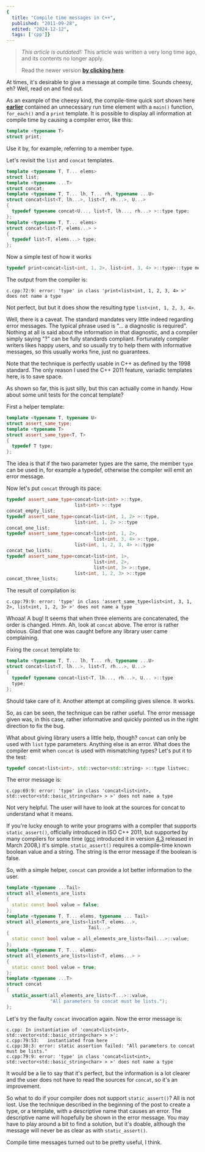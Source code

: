 ```yaml
---
{
  title: "Compile time messages in C++",
  published: "2011-09-28",
  edited: "2024-12-12",
  tags: ['cpp']}
---
```


> *This article is outdated!:*
> This article was written a very long time ago, and its contents no longer apply.
>
> Read the newer version [**by clicking here**](/posts/constexpr-quicksort-in-c17).

At times, it's desirable to give a message at compile time. Sounds cheesy, eh? Well, read on and find out.

As an example of the cheesy kind, the compile-time quick sort shown
here [**earlier**](./compile-time-quick-sort-using-c) contained an
unnecessary run time element with a `main()` function, `for_each()` and a `print` template. It is possible to display
all
information at compile time by causing a compiler error, like this:

```cpp
template <typename T>
struct print;
```

Use it by, for example, referring to a member type.

Let's revisit the `list` and `concat` templates.

```cpp
template <typename T, T... elems>
struct list;
template <typename ...T>
struct concat; 
template <typename T, T... lh, T... rh, typename ...U>
struct concat<list<T, lh...>, list<T, rh...>, U...>
{
  typedef typename concat<U..., list<T, lh..., rh...> >::type type;
}; 
template <typename T, T... elems>
struct concat<list<T, elems...> >
{
  typedef list<T, elems...> type;
};
```

Now a simple test of how it works

```cpp
typedef print<concat<list<int, 1, 2>, list<int, 3, 4> >::type>::type message; 
```

The output from the compiler is:

```
c.cpp:72:9: error: 'type' in class 'print<list<int, 1, 2, 3, 4> >' does not name a type
```

Not perfect, but but it does show the resulting type `list<int, 1, 2, 3, 4>`.

Well, there is a caveat. The standard mandates very little indeed regarding error messages. The typical phrase used
is "... a diagnostic is required". Nothing at all is said about the information in that diagnostic, and a compiler
simply saying "?" can be fully standards compliant. Fortunately compiler writers likes happy users, and so usually try
to help them with informative messages, so this usually works fine, just no guarantees.

Note that the technique is perfectly usable in C++ as defined by the 1998 standard. The only reason I used the C++ 2011
feature, variadic templates here, is to save space.

As shown so far, this is just silly, but this can actually come in handy. How about some unit tests for the concat
template?

First a helper template:

```cpp
template <typename T, typename U>
struct assert_same_type; 
template <typename T>
struct assert_same_type<T, T>
{
  typedef T type;
};
```

The idea is that if the two parameter types are the same, the member `type` can be used in, for example a typedef,
otherwise the compiler will emit an error message.

Now let's put `concat` through its pace:

```cpp
typedef assert_same_type<concat<list<int> >::type,
                         list<int> >::type
concat_empty_list; 
typedef assert_same_type<concat<list<int, 1, 2> >::type,
                         list<int, 1, 2> >::type
concat_one_list; 
typedef assert_same_type<concat<list<int, 1, 2>,
                                list<int, 3, 4> >::type,
                         list<int, 1, 2, 3, 4> >::type
concat_two_lists; 
typedef assert_same_type<concat<list<int, 1>,
                                list<int, 2>,
                                list<int, 3> >::type,
                         list<int, 1, 2, 3> >::type
concat_three_lists;
```

The result of compilation is:

```
c.cpp:79:9: error: 'type' in class 'assert_same_type<list<int, 3, 1, 2>, list<int, 1, 2, 3> >' does not name a type
```

Whoaa! A bug! It seems that when three elements are concatenated, the order is changed. Hmm. Ah, look at `concat` above.
The error is rather obvious. Glad that one was caught before any library user came complaining.

Fixing the `concat` template to:

```cpp
template <typename T, T... lh, T... rh, typename ...U>
struct concat<list<T, lh...>, list<T, rh...>, U...>
{
  typedef typename concat<list<T, lh..., rh...>, U... >::type
  type;
};
```

Should take care of it. Another attempt at compiling gives silence. It works.

So, as can be seen, the technique can be rather useful. The error message given was, in this case, rather informative
and quickly pointed us in the right direction to fix the bug.

What about giving library users a little help, though? `concat` can only be used with `list` type parameters. Anything
else
is an error. What does the compiler emit when `concat` is used with mismatching types? Let's put it to the test:

```cpp
typedef concat<list<int>, std::vector<std::string> >::type listvec;
```

The error message is:

```
c.cpp:69:9: error: 'type' in class 'concat<list<int>, std::vector<std::basic_string<char> > >' does not name a type
```

Not very helpful. The user will have to look at the sources for concat to understand what it means.

If you're lucky enough to write your programs with a compiler that supports `static_assert()`, officially introduced in
ISO C++ 2011, but supported by many compilers for some time ([gcc](http://gcc.gnu.org/) introduced it in
version [4.3](http://gcc.gnu.org/projects/cxx0x.html) released in March 2008,) it's simple. `static_assert()` requires a
compile-time known boolean value and a string. The
string is the error message if the boolean is false.

So, with a simple helper, `concat` can provide a lot better information to the user.

```cpp
template <typename ...Tail>
struct all_elements_are_lists
{
  static const bool value = false;
};
template <typename T, T... elems, typename ... Tail>
struct all_elements_are_lists<list<T, elems...>,
                              Tail...>
{
  static const bool value = all_elements_are_lists<Tail...>::value;
};
template <typename T, T... elems>
struct all_elements_are_lists<list<T, elems...> >
{
  static const bool value = true;
};
template <typename ...T>
struct concat
{
  static_assert(all_elements_are_lists<T...>::value,
                "All parameters to concat must be lists.");
};
```

Let's try the faulty `concat` invocation again. Now the error message is:

```
c.cpp: In instantiation of 'concat<list<int>, std::vector<std::basic_string<char> > >':
c.cpp:79:53:   instantiated from here
c.cpp:38:3: error: static assertion failed: "All parameters to concat must be lists."
c.cpp:79:9: error: 'type' in class 'concat<list<int>, std::vector<std::basic_string<char> > >' does not name a type
```

It would be a lie to say that it's perfect, but the information is a lot clearer and the user does not have to read the
sources for `concat`, so it's an improvement.

So what to do if your compiler does not support `static_assert()`? All is not lost. Use the technique described in the
beginning of the post to create a type, or a template, with a descriptive name that causes an error. The descriptive
name will hopefully be shown in the error message. You may have to play around a bit to find a solution, but it's
doable, although the message will never be as clear as with `static_assert()`.

Compile time messages turned out to be pretty useful, I think.

